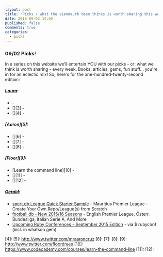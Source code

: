 ```yaml
---
layout: post
title: "Picks / what the vienna.rb team thinks is worth sharing this week"
date: 2015-09-02 14:00
published: false
comments: true
categories:
  - picks
---
```


### 09/02 Picks!

In a series on this website we'll entertain YOU with our picks - or: what we think is worth sharing - every week.
Books, articles, gems, fun stuff... you're in for an eclectic mix! So, here's for the one-hundred-twenty-second edition:

##### [Laura][1]:
- [][2] -
- [][3] -
- [][4] -

##### [Aaron][5]:
- [][6] -
- [][7] -
- [][8] -


##### [Floor][9]:
- [Learn the command line][10] -
- [][11] -
- [][12] -

##### [Gerald](https://twitter.com/viennahtml):
- [sport.db League Quick Starter Sample](https://github.com/sportkit/mu-mauritius) - Mauritius Premier League - Create Your Own Repo/League(s) from Scratch
- [football.db - New 2015/16 Seasons](http://openfootball.github.io/2015/08/25/new-season-english-premier-league.html) -  English Premier League, Österr. Bundesliga, Italian Serie A, And More
- [Upcoming Ruby Conferences - September 2015 Edition](https://www.reddit.com/r/ruby/comments/3j70do/upcoming_ruby_conferences_september_2015_edition/) - via $ rubyconf (incl. in whatson gem)


[1]: http://www.twitter.com/alicetragedy
[2]:
[3]:
[4]:
[5]: http://www.twitter.com/mraaroncruz
[6]:
[7]:
[8]:
[9]: http://www.twitter.com/floordrees
[10]: https://www.codecademy.com/courses/learn-the-command-line
[11]:
[12]:
